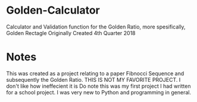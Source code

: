 # Golden-Calculator
Calculator and Validation function for the Golden Ratio, more spesifically, Golden Rectagle
Originally Created 4th Quarter 2018

# Notes
This was created as a project relating to a paper Fibnocci Sequence and subsequently the Golden Ratio.
THIS IS NOT MY FAVORITE PROJECT. I don't like how ineffecient it is
Do note this was my first project I had written for a school project. I was very new to Python and programming in general.
